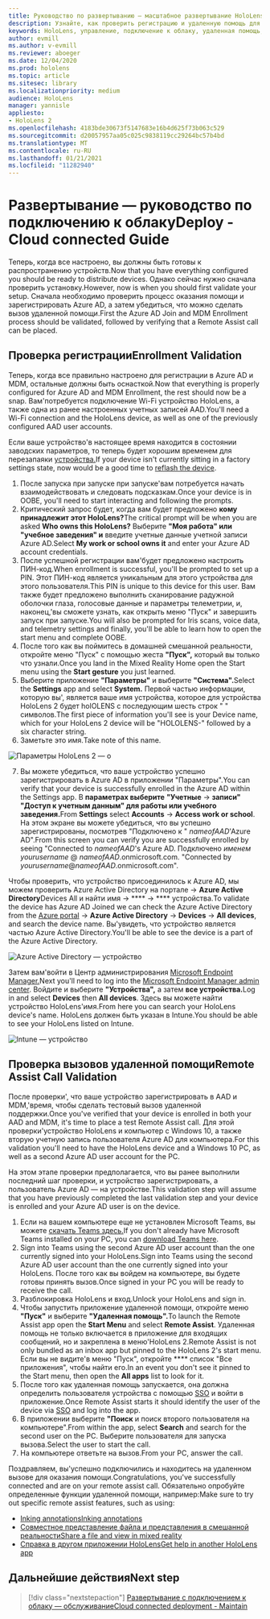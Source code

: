 ```yaml
---
title: Руководство по развертыванию — масштабное развертывание HoloLens 2 с подключением к облаку с помощью удаленной помощи — развертывание
description: Узнайте, как проверить регистрацию и удаленную помощь для устройств HoloLens через сеть Cloud Connected.
keywords: HoloLens, управление, подключение к облаку, удаленная помощь, AAD, Azure AD, MDM, управление мобильными устройствами
author: evmill
ms.author: v-evmill
ms.reviewer: aboeger
ms.date: 12/04/2020
ms.prod: hololens
ms.topic: article
ms.sitesec: library
ms.localizationpriority: medium
audience: HoloLens
manager: yannisle
appliesto:
- HoloLens 2
ms.openlocfilehash: 4183bde30673f5147683e16b4d625f73b063c529
ms.sourcegitcommit: d20057957aa05c025c9838119cc29264bc57b4bd
ms.translationtype: MT
ms.contentlocale: ru-RU
ms.lasthandoff: 01/21/2021
ms.locfileid: "11282940"
---
```

# <span data-ttu-id="13dc5-104">Развертывание — руководство по подключению к облаку</span><span class="sxs-lookup"><span data-stu-id="13dc5-104">Deploy - Cloud connected Guide</span></span>

<span data-ttu-id="13dc5-105">Теперь, когда все настроено, вы должны быть готовы к распространению устройств.</span><span class="sxs-lookup"><span data-stu-id="13dc5-105">Now that you have everything configured you should be ready to distribute devices.</span></span> <span data-ttu-id="13dc5-106">Однако сейчас нужно сначала проверить установку.</span><span class="sxs-lookup"><span data-stu-id="13dc5-106">However, now is when you should first validate your setup.</span></span> <span data-ttu-id="13dc5-107">Сначала необходимо проверить процесс оказания помощи и зарегистрировать Azure AD, а затем убедиться, что можно сделать вызов удаленной помощи.</span><span class="sxs-lookup"><span data-stu-id="13dc5-107">First the Azure AD Join and MDM Enrollment process should be validated, followed by verifying that a Remote Assist call can be placed.</span></span>

## <span data-ttu-id="13dc5-108">Проверка регистрации</span><span class="sxs-lookup"><span data-stu-id="13dc5-108">Enrollment Validation</span></span>

<span data-ttu-id="13dc5-109">Теперь, когда все правильно настроено для регистрации в Azure AD и MDM, остальные должны быть оснасткой.</span><span class="sxs-lookup"><span data-stu-id="13dc5-109">Now that everything is properly configured for Azure AD and MDM Enrollment, the rest should now be a snap.</span></span> <span data-ttu-id="13dc5-110">Вам&#39;потребуется подключение Wi-Fi устройство HoloLens, а также одна из ранее настроенных учетных записей AAD.</span><span class="sxs-lookup"><span data-stu-id="13dc5-110">You&#39;ll need a Wi-Fi connection and the HoloLens device, as well as one of the previously configured AAD user accounts.</span></span>

<span data-ttu-id="13dc5-111">Если ваше устройство&#39;в настоящее время находится в состоянии заводских параметров, то теперь будет хорошим временем для перезапаяки [устройства.](https://docs.microsoft.com/hololens/hololens-recovery#clean-reflash-the-device)</span><span class="sxs-lookup"><span data-stu-id="13dc5-111">If your device isn&#39;t currently sitting in a factory settings state, now would be a good time to [reflash the device](https://docs.microsoft.com/hololens/hololens-recovery#clean-reflash-the-device).</span></span>

1. <span data-ttu-id="13dc5-112">После запуска при запуске при запуске&#39;вам потребуется начать взаимодействовать и следовать подсказкам.</span><span class="sxs-lookup"><span data-stu-id="13dc5-112">Once your device is in OOBE, you&#39;ll need to start interacting and following the prompts.</span></span> 
1. <span data-ttu-id="13dc5-113">Критический запрос будет, когда вам будет предложено **кому принадлежит этот HoloLens?**</span><span class="sxs-lookup"><span data-stu-id="13dc5-113">The critical prompt will be when you are asked **Who owns this HoloLens?**</span></span> <span data-ttu-id="13dc5-114">Выберите **"Моя работа" или "учебное заведения" и** введите учетные данные учетной записи Azure AD.</span><span class="sxs-lookup"><span data-stu-id="13dc5-114">Select **My work or school owns it** and enter your Azure AD account credentials.</span></span>
1. <span data-ttu-id="13dc5-115">После успешной регистрации вам&#39;будет предложено настроить ПИН-код.</span><span class="sxs-lookup"><span data-stu-id="13dc5-115">When enrollment is successful, you&#39;ll be prompted to set up a PIN.</span></span> <span data-ttu-id="13dc5-116">Этот ПИН-код является уникальным для этого устройства для этого пользователя.</span><span class="sxs-lookup"><span data-stu-id="13dc5-116">This PIN is unique to this device for this user.</span></span> <span data-ttu-id="13dc5-117">Вам также будет предложено выполнить сканирование радужной оболочки глаза, голосовые данные и параметры телеметрии, и, наконец,&#39;вы сможете узнать, как открыть меню "Пуск" и завершить запуск при запуске.</span><span class="sxs-lookup"><span data-stu-id="13dc5-117">You will also be prompted for Iris scans, voice data, and telemetry settings and finally, you&#39;ll be able to learn how to open the start menu and complete OOBE.</span></span>
1. <span data-ttu-id="13dc5-118">После того как вы поймитесь в домашней смешанной реальности, откройте меню "Пуск" с помощью жеста **"Пуск",** который вы только что узнали.</span><span class="sxs-lookup"><span data-stu-id="13dc5-118">Once you land in the Mixed Reality Home open the Start menu using the **Start gesture** you just learned.</span></span>
1. <span data-ttu-id="13dc5-119">Выберите приложение **"Параметры"** и выберите **"Система".**</span><span class="sxs-lookup"><span data-stu-id="13dc5-119">Select the **Settings** app and select **System.**</span></span> <span data-ttu-id="13dc5-120">Первой частью информации, которую вы&#39;, является ваше имя устройства, которое для устройства HoloLens 2 будет holOLENS с последующим шесть строк &quot; &quot; символов.</span><span class="sxs-lookup"><span data-stu-id="13dc5-120">The first piece of information you&#39;ll see is your Device name, which for your HoloLens 2 device will be &quot;HOLOLENS-&quot; followed by a six character string.</span></span>
1. <span data-ttu-id="13dc5-121">Заметьте это имя.</span><span class="sxs-lookup"><span data-stu-id="13dc5-121">Take note of this name.</span></span>

![Параметры HoloLens 2 — о](./images/hololens2-settings-about.jpg)

7. <span data-ttu-id="13dc5-123">Вы можете убедиться, что ваше устройство успешно зарегистрировать в Azure AD в приложении "Параметры".</span><span class="sxs-lookup"><span data-stu-id="13dc5-123">You can verify that your device is successfully enrolled in the Azure AD within the Settings app.</span></span> <span data-ttu-id="13dc5-124">В **параметрах выберите** **"Учетные**  ->  **записи" "Доступ к учетным данным" для работы или учебного заведения.**</span><span class="sxs-lookup"><span data-stu-id="13dc5-124">From **Settings** select **Accounts** -> **Access work or school**.</span></span> <span data-ttu-id="13dc5-125">На этом экране вы можете убедиться, что вы успешно зарегистрированы, посмотрев "Подключено к &quot; _nameofAAD_&#39;Azure AD".</span><span class="sxs-lookup"><span data-stu-id="13dc5-125">From this screen you can verify you are successfully enrolled by seeing &quot;Connected to _nameofAAD_&#39;s Azure AD.</span></span> <span data-ttu-id="13dc5-126">Подключено _именем yourusername_ @ _nameofAAD_.onmicrosoft.com. &quot;</span><span class="sxs-lookup"><span data-stu-id="13dc5-126">Connected by _yourusername_@_nameofAAD_.onmicrosoft.com&quot;.</span></span>


<span data-ttu-id="13dc5-127">Чтобы проверить, что устройство присоединилось к Azure AD, [](https://portal.azure.com/#home)мы можем проверить Azure Active Directory на портале  ->  **Azure Active Directory**Devices All и найти имя  ->  \*\*\*\*  ->  \*\*\*\* устройства.</span><span class="sxs-lookup"><span data-stu-id="13dc5-127">To validate the device has Azure AD Joined we can check the Azure Active Directory from the [Azure portal](https://portal.azure.com/#home) -> **Azure Active Directory** -> **Devices** -> **All devices**, and search the device name.</span></span> <span data-ttu-id="13dc5-128">Вы&#39;увидеть, что устройство является частью Azure Active Directory.</span><span class="sxs-lookup"><span data-stu-id="13dc5-128">You&#39;ll be able to see the device is a part of the Azure Active Directory.</span></span>


![Azure Active Directory — устройство](./images/aad-enrollment.png)

<span data-ttu-id="13dc5-130">Затем вам&#39;войти в Центр администрирования [Microsoft Endpoint Manager.](https://endpoint.microsoft.com/#home)</span><span class="sxs-lookup"><span data-stu-id="13dc5-130">Next you&#39;ll need to log into the [Microsoft Endpoint Manager admin center](https://endpoint.microsoft.com/#home).</span></span> <span data-ttu-id="13dc5-131">Войдите и выберите **"Устройства",** а затем **все устройства.**</span><span class="sxs-lookup"><span data-stu-id="13dc5-131">Log in and select **Devices** then **All devices**.</span></span> <span data-ttu-id="13dc5-132">Здесь вы можете найти устройство HoloLens&#39;имя.</span><span class="sxs-lookup"><span data-stu-id="13dc5-132">From here you can search your HoloLens device&#39;s name.</span></span> <span data-ttu-id="13dc5-133">HoloLens должен быть указан в Intune.</span><span class="sxs-lookup"><span data-stu-id="13dc5-133">You should be able to see your HoloLens listed on Intune.</span></span>

![Intune — устройство](./images/endpoint-all-devices-enrolled.png)

## <span data-ttu-id="13dc5-135">Проверка вызовов удаленной помощи</span><span class="sxs-lookup"><span data-stu-id="13dc5-135">Remote Assist Call Validation</span></span>

<span data-ttu-id="13dc5-136">После проверки&#39;, что ваше устройство зарегистрировать в AAD и MDM,&#39;время, чтобы сделать тестовый вызов удаленной поддержки.</span><span class="sxs-lookup"><span data-stu-id="13dc5-136">Once you&#39;ve verified that your device is enrolled in both your AAD and MDM, it&#39;s time to place a test Remote Assist call.</span></span> <span data-ttu-id="13dc5-137">Для этой проверки&#39;устройство HoloLens и компьютер с Windows 10, а также вторую учетную запись пользователя Azure AD для компьютера.</span><span class="sxs-lookup"><span data-stu-id="13dc5-137">For this validation you&#39;ll need to have the HoloLens device and a Windows 10 PC, as well as a second Azure AD user account for the PC.</span></span>

<span data-ttu-id="13dc5-138">На этом этапе проверки предполагается, что вы ранее выполнили последний шаг проверки, и устройство зарегистрировать, а пользователь Azure AD — на устройстве.</span><span class="sxs-lookup"><span data-stu-id="13dc5-138">This validation step will assume that you have previously completed the last validation step and your device is enrolled and your Azure AD user is on the device.</span></span>


1. <span data-ttu-id="13dc5-139">Если на вашем компьютере еще не установлен Microsoft Teams, вы можете [скачать Teams здесь.](https://www.microsoft.com/microsoft-365/microsoft-teams/download-app)</span><span class="sxs-lookup"><span data-stu-id="13dc5-139">If you don't already have Microsoft Teams installed on your PC, you can [download Teams here](https://www.microsoft.com/microsoft-365/microsoft-teams/download-app).</span></span>
2. <span data-ttu-id="13dc5-140">Sign into Teams using the second Azure AD user account than the one currently signed into your HoloLens.</span><span class="sxs-lookup"><span data-stu-id="13dc5-140">Sign into Teams using the second  Azure AD user account than the one currently signed into your HoloLens.</span></span> <span data-ttu-id="13dc5-141">После того как вы войдем на компьютере, вы будете готовы принять вызов.</span><span class="sxs-lookup"><span data-stu-id="13dc5-141">Once signed in your PC you will be ready to receive the call.</span></span>
3. <span data-ttu-id="13dc5-142">Разблокировка HoloLens и вход.</span><span class="sxs-lookup"><span data-stu-id="13dc5-142">Unlock your HoloLens and sign in.</span></span>
4. <span data-ttu-id="13dc5-143">Чтобы запустить приложение удаленной помощи, откройте меню **"Пуск"** и выберите **"Удаленная помощь".**</span><span class="sxs-lookup"><span data-stu-id="13dc5-143">To launch the Remote Assist app open the **Start Menu** and select **Remote Assist**.</span></span> <span data-ttu-id="13dc5-144">Удаленная помощь не только включается в приложение для входящих сообщений, но и закреплена в меню&#39;HoloLens 2.</span><span class="sxs-lookup"><span data-stu-id="13dc5-144">Remote Assist is not only bundled as an inbox app but pinned to the HoloLens 2&#39;s start menu.</span></span> <span data-ttu-id="13dc5-145">Если вы не видите&#39;в меню "Пуск", откройте \*\*\*\* список "Все приложения", чтобы найти его.</span><span class="sxs-lookup"><span data-stu-id="13dc5-145">In an event you don&#39;t see it pinned to the Start menu, then open the **All apps** list to look for it.</span></span>
5. <span data-ttu-id="13dc5-146">После того как удаленная помощь запускается, она должна определить пользователя устройства с помощью [SSO](https://docs.microsoft.com/azure/active-directory/manage-apps/what-is-single-sign-on) и войти в приложение.</span><span class="sxs-lookup"><span data-stu-id="13dc5-146">Once Remote Assist starts it should identify the user of the device via [SSO](https://docs.microsoft.com/azure/active-directory/manage-apps/what-is-single-sign-on) and log into the app.</span></span>
6. <span data-ttu-id="13dc5-147">В приложении выберите **"Поиск** и поиск второго пользователя на компьютере".</span><span class="sxs-lookup"><span data-stu-id="13dc5-147">From within the app, select **Search** and search for the second user on the PC.</span></span> <span data-ttu-id="13dc5-148">Выберите пользователя для запуска вызова.</span><span class="sxs-lookup"><span data-stu-id="13dc5-148">Select the user to start the call.</span></span>
7. <span data-ttu-id="13dc5-149">На компьютере ответьте на вызов.</span><span class="sxs-lookup"><span data-stu-id="13dc5-149">From your PC, answer the call.</span></span>

<span data-ttu-id="13dc5-150">Поздравляем, вы&#39;успешно подключились и находитесь на удаленном вызове для оказания помощи.</span><span class="sxs-lookup"><span data-stu-id="13dc5-150">Congratulations, you&#39;ve successfully connected and are on your remote assist call.</span></span> <span data-ttu-id="13dc5-151">Обязательно опробуйте определенные функции удаленной помощи, например:</span><span class="sxs-lookup"><span data-stu-id="13dc5-151">Make sure to try out specific remote assist features, such as using:</span></span>

- [<span data-ttu-id="13dc5-152">Inking annotations</span><span class="sxs-lookup"><span data-stu-id="13dc5-152">Inking annotations</span></span>](https://docs.microsoft.com/dynamics365/mixed-reality/remote-assist/add-annotations-hololens)
- [<span data-ttu-id="13dc5-153">Совместное представление файла и представления в смешанной реальности</span><span class="sxs-lookup"><span data-stu-id="13dc5-153">Share a file and view in mixed reality</span></span>](https://docs.microsoft.com/dynamics365/mixed-reality/remote-assist/display-save-files)
- [<span data-ttu-id="13dc5-154">Справка в другом приложении HoloLens</span><span class="sxs-lookup"><span data-stu-id="13dc5-154">Get help in another HoloLens app</span></span>](https://docs.microsoft.com/dynamics365/mixed-reality/remote-assist/get-help-hololens-app-hololens)

## <span data-ttu-id="13dc5-155">Дальнейшие действия</span><span class="sxs-lookup"><span data-stu-id="13dc5-155">Next step</span></span>

> [!div class="nextstepaction"]
> [<span data-ttu-id="13dc5-156">Развертывание с подключением к облаку — обслуживание</span><span class="sxs-lookup"><span data-stu-id="13dc5-156">Cloud connected deployment - Maintain</span></span>](hololens2-cloud-connected-maintain.md)